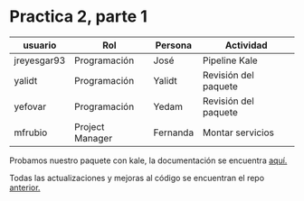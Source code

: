 # Practica 2, parte 1

| usuario   | Rol               | Persona      | Actividad   |
| --------- | ------------------| ------------|--------------|
| jreyesgar93|Programación     | José        | Pipeline Kale|
| yalidt    | Programación  | Yalidt      | Revisión del paquete|
| yefovar   | Programación  | Yedam          | Revisión del paquete|
| mfrubio   | Project Manager        | Fernanda    | Montar servicios|


Probamos nuestro paquete con kale, la documentación se encuentra [aquí.](https://github.com/optimizacion-2-2021-1-gh-classroom/practica-2-primera-parte-yefovar/blob/main/lanzamientos_pipeline/Lanzamientos.ipynb)

Todas las actualizaciones y mejoras al código se encuentran el repo [anterior.](https://github.com/optimizacion-2-2021-1-gh-classroom/practica-1-segunda-parte-yefovar)
